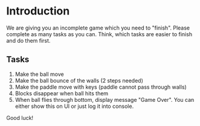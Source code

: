 # Introduction

We are giving you an incomplete game which you need to "finish". Please complete as many tasks as you can. Think, which tasks are easier to finish and do them first.

## Tasks

1. Make the ball move
2. Make the ball bounce of the walls (2 steps needed)
3. Make the paddle move with keys (paddle cannot pass through walls)
4. Blocks disappear when ball hits them
5. When ball flies through bottom, display message "Game Over". You can either show this on UI or just log it into console.

Good luck!
